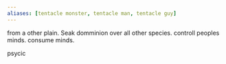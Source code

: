 ```yaml
---
aliases: [tentacle monster, tentacle man, tentacle guy]
---
```


from a other plain. Seak domminion over all other species. controll peoples minds. consume minds.

psycic